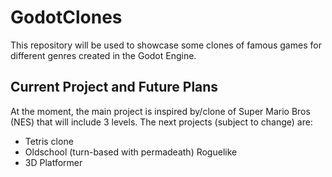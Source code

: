 # GodotClones
This repository will be used to showcase some clones of famous games for different genres created in the Godot Engine.


## Current Project and Future Plans 
At the moment, the main project is inspired by/clone of Super Mario Bros (NES) that will include 3 levels.
The next projects (subject to change) are:

- Tetris clone
- Oldschool (turn-based with permadeath) Roguelike
- 3D Platformer

 

